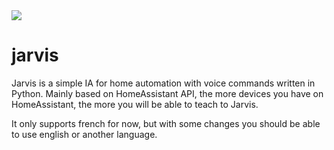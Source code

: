 <img src="https://i.imgur.com/uuWWP39.png" />

# jarvis
Jarvis is a simple IA for home automation with voice commands written in Python.
Mainly based on HomeAssistant API, the more devices you have on HomeAssistant, the more you will be able to teach to Jarvis.

It only supports french for now, but with some changes you should be able to use english or another language.
